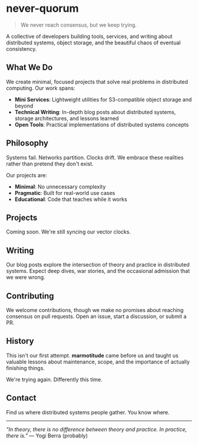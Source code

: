 # never-quorum

> We never reach consensus, but we keep trying.

A collective of developers building tools, services, and writing about distributed systems, object storage, and the beautiful chaos of eventual consistency.

## What We Do

We create minimal, focused projects that solve real problems in distributed computing. Our work spans:

- **Mini Services**: Lightweight utilities for S3-compatible object storage and beyond
- **Technical Writing**: In-depth blog posts about distributed systems, storage architectures, and lessons learned
- **Open Tools**: Practical implementations of distributed systems concepts

## Philosophy

Systems fail. Networks partition. Clocks drift. We embrace these realities rather than pretend they don't exist.

Our projects are:
- **Minimal**: No unnecessary complexity
- **Pragmatic**: Built for real-world use cases
- **Educational**: Code that teaches while it works

## Projects

Coming soon. We're still syncing our vector clocks.

## Writing

Our blog posts explore the intersection of theory and practice in distributed systems. Expect deep dives, war stories, and the occasional admission that we were wrong.

## Contributing

We welcome contributions, though we make no promises about reaching consensus on pull requests. Open an issue, start a discussion, or submit a PR.

## History

This isn't our first attempt. **marmotitude** came before us and taught us valuable lessons about maintenance, scope, and the importance of actually finishing things.

We're trying again. Differently this time.

## Contact

Find us where distributed systems people gather. You know where.

---

*"In theory, there is no difference between theory and practice. In practice, there is."* — Yogi Berra (probably)